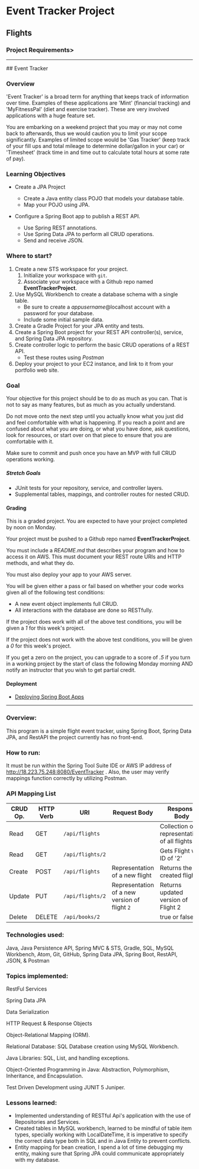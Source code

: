 # Event Tracker Project

## Flights

### Project Requirements>
<hr>
## Event Tracker

### Overview

'Event Tracker' is a broad term for anything that keeps track of information over time. Examples of these applications are 'Mint' (financial tracking) and 'MyFitnessPal' (diet and exercise tracker). These are very involved applications with a huge feature set.

You are embarking on a weekend project that you may or may not come back to afterwards, thus we would caution you to limit your scope significantly. Examples of limited scope would be 'Gas Tracker' (keep track of your fill ups and total mileage to determine dollar/gallon in your car) or 'Timesheet' (track time in and time out to calculate total hours at some rate of pay).  

### Learning Objectives

* Create a JPA Project
  * Create a Java entity class POJO that models your database table.
  * Map your POJO using JPA.

* Configure a Spring Boot app to publish a REST API.
  * Use Spring REST annotations.
  * Use Spring Data JPA to perform all CRUD operations.
  * Send and receive JSON.

### Where to start?

1. Create a new STS workspace for your project.
   1. Initialize your workspace with `git`.
   1. Associate your workspace with a Github repo named **EventTrackerProject**.
1. Use MySQL Workbench to create a database schema with a single table.
   * Be sure to create a _appusername_@localhost account with a password for your database.
   * Include some initial sample data.
1. Create a Gradle Project for your JPA entity and tests.
1. Create a Spring Boot project for your REST API controller(s), service, and Spring Data JPA repository.
1. Create controller logic to perform the basic CRUD operations of a REST API.
   * Test these routes using *Postman*
1. Deploy your project to your EC2 instance, and link to it from your portfolio web site.

### Goal

Your objective for this project should be to do as much as you can. That is not to say as many features, but as much as you actually understand.

Do not move onto the next step until you actually know what you just did and feel comfortable with what is happening. If you reach a point and are confused about what you are doing, or what you have done, ask questions, look for resources, or start over on that piece to ensure that you are comfortable with it.  

Make sure to commit and push once you have an MVP with full CRUD operations working.

##### Stretch Goals
* JUnit tests for your repository, service, and controller layers.
* Supplemental tables, mappings, and controller routes for nested CRUD.

#### Grading

This is a graded project.  You are expected to have your project completed by noon on Monday.  

Your project must be pushed to a Github repo named **EventTrackerProject**.

You must include a _README.md_ that describes your program and how to access it on AWS.  This must document your REST route URIs and HTTP methods, and what they do.

You must also deploy your app to your AWS server.

You will be given either a pass or fail based on whether your code works given all of the following test conditions:

  * A new event object implements full CRUD.  
  * All interactions with the database are done so RESTfully.  

If the project does work with all of the above test conditions, you will be given a *1* for this week's project.

If the project does not work with the above test conditions, you will be given a *0* for this week's project.

If you get a zero on the project, you can upgrade to a score of *.5* if you turn in a working project by the start of class the following Monday morning AND notify an instructor that you wish to get partial credit.


#### Deployment
*  [Deploying Spring Boot Apps](bootDeployment.md)

<hr>



### Overview:
This program is a simple flight event tracker, using Spring Boot, Spring Data JPA, and RestAPI the project currently has no front-end.

### How to run:
It must be run within the Spring Tool Suite IDE or AWS IP address of http://18.223.75.248:8080/EventTracker . Also, the user may verify mappings function correctly by utilizing Postman.

### API Mapping List


| CRUD Op. | HTTP Verb | URI                  | Request Body | Response Body |
|----------|-----------|----------------------|--------------|---------------|
| Read     | GET       | `/api/flights`      |              | Collection of representations of all flights |
| Read     | GET       | `/api/flights/2`   |              | Gets Flight with ID of '2' |
| Create   | POST      | `/api/flights`      | Representation of a new flight | Returns the created flight|
| Update   | PUT       | `/api/flights/2`   | Representation of a new version of flight `2` | Returns updated version of Flight 2 |
| Delete   | DELETE    | `/api/books/2`   |              | true or false |


### Technologies used:

Java, Java Persistence API, Spring MVC & STS, Gradle, SQL, MySQL Workbench, Atom, Git, GitHub, Spring Data JPA, Spring Boot, RestAPI, JSON, & Postman

### Topics implemented:

RestFul Services

Spring Data JPA

Data Serialization

HTTP Request & Response Objects

Object-Relational Mapping (ORM).

Relational Database: SQL Database creation using MySQL Workbench.

Java Libraries: SQL, List, and handling exceptions.

Object-Oriented Programming in Java: Abstraction, Polymorphism, Inheritance, and Encapsulation.

Test Driven Development using JUNIT 5 Juniper.

### Lessons learned:

* Implemented understanding of RESTful Api's application with the use of Repositories and Services.
* Created tables in MySQL workbench, learned to be mindful of table item types, specially working with LocalDateTime, it is imperative to specify the correct data type both in SQL and in Java Entity to prevent conflicts.
* Entity mapping for bean creation, I spend a lot of time debugging my entity, making sure that Spring JPA could communicate appropriately with my database.  

